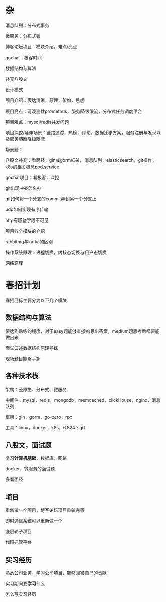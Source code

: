 # 杂

消息队列：分布式事务

微服务：分布式锁

博客论坛项目：模块介绍，难点/亮点

gochat：极客时间

数据结构与算法

补充八股文

设计模式





项目介绍：表达清晰，原理，架构，思想

项目亮点：可观测性promethus，服务降级限流，分布式任务调度平台

项目难点：mysql/redis并发问题

项目深挖/延伸场景：链路追踪，热榜，评论，数据迁移方案，服务注册与发现以及服务熔断降级限流，

场景题：

八股文补充：看面经，gin或gorm框架，消息队列，elasticsearch，git操作，k8s的相关概念pod,service

gochat项目：看极客，深挖





git出现冲突怎么办

git如何将一个分支的commit弄到另一个分支上

udp如何实现有序传输

http有哪些字段不可见





项目各个模块的介绍

rabbitmq与kafka的区别

操作系统原理：进程切换，内核态切换与用户态切换

网络原理



# 春招计划

春招目标主要分为以下几个模块

## 数据结构与算法

要达到熟练的程度，对于easy题能够直接构思出答案，medium题思考后都要能做出来

面试口述数据结构原理熟练

现场题目能够手撕

## 各种技术栈

架构：云原生、分布式、微服务

中间件：mysql，redis，mongodb，memcached、clickHouse，nginx，消息队列

框架：gin，gorm，go-zero，rpc

工具：linux，docker，k8s，6.824？git

## 八股文，面试题

复习**计算机基础**，数据库，网络

docker，微服务的面试题

多看面经

## 项目

重新做一个项目，博客论坛项目重新完善

即时通信系统可以重新做一个

底层轮子项目

代码托管平台

## 实习经历

熟悉公司业务，学习公司项目，能够回答自己的贡献

实习期间要**学习**什么



怎么写实习经历